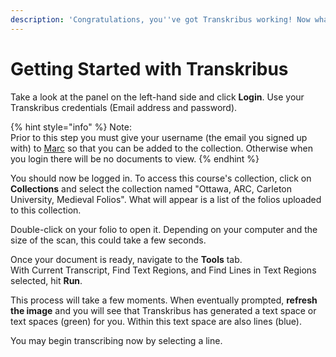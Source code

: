 ```yaml
---
description: 'Congratulations, you''ve got Transkribus working! Now what?'
---
```


# Getting Started with Transkribus

Take a look at the panel on the left-hand side and click **Login**. Use your Transkribus credentials \(Email address and password\).

{% hint style="info" %}
Note:  
Prior to this step you must give your username \(the email you signed up with\) to [Marc](../about.md#contact-us) so that you can be added to the collection. Otherwise when you login there will be no documents to view.
{% endhint %}

You should now be logged in. To access this course's collection, click on **Collections** and select the collection named "Ottawa, ARC, Carleton University, Medieval Folios". What will appear is a list of the folios uploaded to this collection.

Double-click on your folio to open it. Depending on your computer and the size of the scan, this could take a few seconds.

Once your document is ready, navigate to the **Tools** tab.   
With Current Transcript, Find Text Regions, and Find Lines in Text Regions selected, hit **Run**.   
  
This process will take a few moments. When eventually prompted, **refresh the image** and you will see that Transkribus has generated a text space or text spaces \(green\) for you. Within this text space are also lines \(blue\).   
  
You may begin transcribing now by selecting a line.

  


